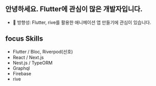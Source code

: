 ## 안녕하세요. Flutter에 관심이 많은 개발자입니다.

- 🎯 방향성: Flutter, rive를 활용한 애니메이션 앱 만들기에 관심이 있습니다.
## focus Skills

- Flutter / Bloc, Riverpod(선호)
- React / Next.js
- Nest.js / TypeORM
- Graphql
- Firebase
- rive
